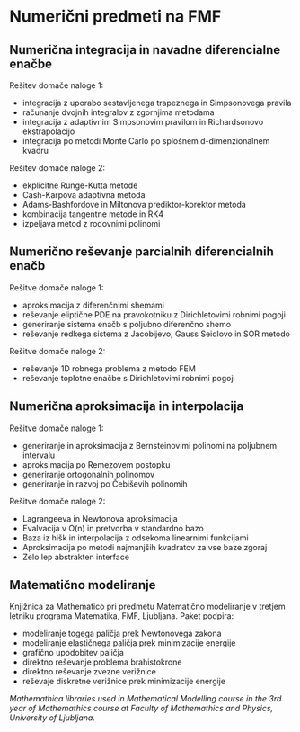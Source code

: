 # Numerični predmeti na FMF

## Numerična integracija in navadne diferencialne enačbe
Rešitev domače naloge 1:
* integracija z uporabo sestavljenega trapeznega in Simpsonovega pravila
* računanje dvojnih integralov z zgornjima metodama
* integracija z adaptivnim Simpsonovim pravilom in Richardsonovo ekstrapolacijo
* integracija po metodi Monte Carlo po splošnem d-dimenzionalnem kvadru

Rešitev domače naloge 2:
* ekplicitne Runge-Kutta metode
* Cash-Karpova adaptivna metoda
* Adams-Bashfordove in Miltonova prediktor-korektor metoda
* kombinacija tangentne metode in RK4
* izpeljava metod z rodovnimi polinomi

## Numerično reševanje parcialnih diferencialnih enačb
Rešitve domače naloge 1:
* aproksimacija z diferenčnimi shemami
* reševanje eliptične PDE na pravokotniku z Dirichletovimi robnimi pogoji
* generiranje sistema enačb s poljubno diferenčno shemo
* reševanje redkega sistema z Jacobijevo, Gauss Seidlovo in SOR metodo

Rešitve domače naloge 2:
* reševanje 1D robnega problema z metodo FEM
* reševanje toplotne enačbe s Dirichletovimi robnimi pogoji

## Numerična aproksimacija in interpolacija

Rešitve domače naloge 1:
* generiranje in aproksimacija z Bernsteinovimi polinomi na poljubnem intervalu
* aproksimacija po Remezovem postopku
* generiranje ortogonalnih polinomov
* generiranje in razvoj po Čebiševih polinomih

Rešitve domače naloge 2:
* Lagrangeeva in Newtonova aproksimacija
* Evalvacija v O(n) in pretvorba v standardno bazo
* Baza iz hišk in interpolacija z odsekoma linearnimi funkcijami
* Aproksimacija po metodi najmanjših kvadratov za vse baze zgoraj
* Zelo lep abstrakten interface

## Matematično modeliranje

Knjižnica za Mathematico pri predmetu Matematično modeliranje v tretjem letniku programa Matematika, FMF, Ljubljana.
Paket podpira:
* modeliranje togega paličja prek Newtonovega zakona
* modeliranje elastičnega paličja prek minimizacije energije
* grafično upodobitev paličja
* direktno reševanje problema brahistokrone
* direktno reševanje zvezne verižnice
* reševaje diskretne verižnice prek minimizacije energije

_Mathemathica libraries used in Mathematical Modelling course in the 3rd year of Mathemathics course at Faculty of Mathemathics and Physics, University of Ljubljana._
